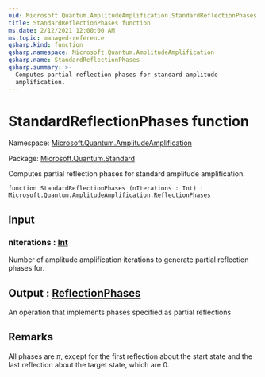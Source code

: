 ```yaml
---
uid: Microsoft.Quantum.AmplitudeAmplification.StandardReflectionPhases
title: StandardReflectionPhases function
ms.date: 2/12/2021 12:00:00 AM
ms.topic: managed-reference
qsharp.kind: function
qsharp.namespace: Microsoft.Quantum.AmplitudeAmplification
qsharp.name: StandardReflectionPhases
qsharp.summary: >-
  Computes partial reflection phases for standard amplitude
  amplification.
---
```


# StandardReflectionPhases function

Namespace: [Microsoft.Quantum.AmplitudeAmplification](xref:Microsoft.Quantum.AmplitudeAmplification)

Package: [Microsoft.Quantum.Standard](https://nuget.org/packages/Microsoft.Quantum.Standard)


Computes partial reflection phases for standard amplitudeamplification.

```qsharp
function StandardReflectionPhases (nIterations : Int) : Microsoft.Quantum.AmplitudeAmplification.ReflectionPhases
```


## Input

### nIterations : [Int](xref:microsoft.quantum.lang-ref.int)

Number of amplitude amplification iterations to generate partialreflection phases for.



## Output : [ReflectionPhases](xref:Microsoft.Quantum.AmplitudeAmplification.ReflectionPhases)

An operation that implements phases specified as partial reflections

## Remarks

All phases are $\pi$, except for the first reflection about the startstate and the last reflection about the target state, which are $0$.